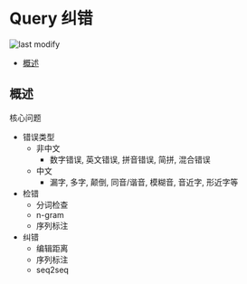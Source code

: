 Query 纠错
===
<!--START_SECTION:badge-->

![last modify](https://img.shields.io/static/v1?label=last%20modify&message=2025-07-08%2016%3A53%3A13&color=yellowgreen&style=flat-square)

<!--END_SECTION:badge-->
<!--info
top: false
hidden: false
-->

<!-- TOC -->
- [概述](#概述)
<!-- TOC -->


## 概述

核心问题
- 错误类型
    - 非中文
        - 数字错误, 英文错误, 拼音错误, 简拼, 混合错误
    - 中文
        - 漏字, 多字, 颠倒, 同音/谐音, 模糊音, 音近字, 形近字等
- 检错
    - 分词检查
    - n-gram
    - 序列标注
- 纠错
    - 编辑距离
    - 序列标注
    - seq2seq
